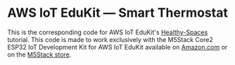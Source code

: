 # AWS IoT EduKit — Smart Thermostat

This is the corresponding code for AWS IoT EduKit's [Healthy-Spaces](https://edukit.workshop.aws/en/smart-thermostat.html) tutorial. This code is made to work exclusively with the M5Stack Core2 ESP32 IoT Development Kit for AWS IoT EduKit available on [Amazon.com](https://www.amazon.com/dp/B08VGRZYJR) or on the [M5Stack store](https://m5stack.com/products/m5stack-core2-esp32-iot-development-kit-for-aws-iot-edukit).